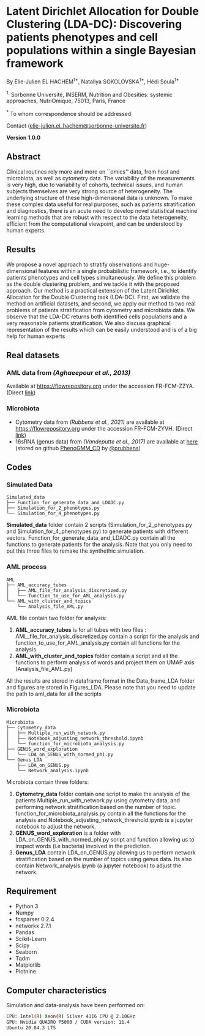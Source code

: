 # Latent Dirichlet Allocation for Double Clustering (LDA-DC): Discovering patients phenotypes and cell populations within a single Bayesian framework

By Elie-Julien EL HACHEM<sup>1*</sup>, Nataliya SOKOLOVSKA<sup>1*</sup>, Hédi Soula<sup>1*</sup>

<sup>1.</sup> Sorbonne Université, INSERM, Nutrition and Obesities: systemic approaches, NutriOmique, 75013, Paris, France

<sup>*</sup> To whom correspondence should be addressed

Contact (elie-julien.el_hachem@sorbonne-universite.fr)

**Version 1.0.0**

## Abstract


Clinical routines rely more and more on ``omics'' data, from host and microbiota, as well as cytometry data. The variability of the measurements is very high, due to variability of cohorts, technical issues, and human subjects themselves are very strong source of heterogeneity. The underlying structure of these high-dimensional data is unknown. To make these complex data useful for real purposes, such as patients stratification and diagnostics, there is an acute need to develop novel statistical machine learning methods that are robust with respect to the data heterogeneity, efficient from the computational viewpoint, and can be understood by human experts.

## Results

 We propose a novel approach to stratify observations and huge-dimensional features within a single probabilistic framework, i.e., to identify patients phenotypes and cell types simultaneously. We define this problem as the double clustering problem, and we tackle it with the proposed approach. Our method is a practical extension of the Latent Dirichlet Allocation for the Double Clustering task (LDA-DC). First, we validate the method on artificial datasets, and second, we apply our method to two real problems of patients stratification from cytometry and microbiota data. We observe that the LDA-DC returns both identified cells populations and a very reasonable patients stratification. We also discuss graphical representation of the results which can be easily understood and is of a big help for human experts


## Real datasets

### **AML data** from  *(Aghaeepour et al., 2013)* 
Available at https://flowrepository.org under the accession FR-FCM-ZZYA. (Direct [link](https://flowrepository.org/id/FR-FCM-ZZYA))	

### **Microbiota**
- Cytometry data from *(Rubbens et al., 2021)*  are available at https://flowrepository.org under the accession FR-FCM-ZYVH. (Direct [link](https://flowrepository.org/id/FR-FCM-ZYVH))
- 16sRNA (genus data) from *(Vandeputte et al., 2017)* are available at [here](https://github.com/prubbens/PhenoGMM_CD/blob/master/Genus_tables/GenusAbundance_DiseaseCohort_nature24460.txt) (stored on github [PhenoGMM_CD](https://github.com/prubbens/PhenoGMM_CD) by [@prubbens](https://github.com/prubbens))

## Codes

### Simulated Data 
```
Simulated_data
├── Function_for_generate_data_and_LDADC.py
├── Simulation_for_2_phenotypes.py
└── Simulation_for_4_phenotypes.py
```
**Simulated_data** folder contain 2 scripts (Simulation_for_2_phenotypes.py and Simulation_for_4_phenotypes.py) to generate patients with different vectors. Function_for_generate_data_and_LDADC.py contain all the functions to generate patients for the analysis.
Note that you only need to put this three files to remake the synthethic simulation. 

### AML process
```
AML
├── AML_accuracy_tubes
│   ├── AML_file_for_analysis_discretized.py
│   └── function_to_use_for_AML_analysis.py 
└── AML_with_cluster_and_topics
    └── Analysis_file_AML.py
```
AML file contain two folder for analysis: 
1. **AML_accuracy_tubes** is for all tubes with two files : AML_file_for_analysis_discretized.py contain a script for the analysis and  function_to_use_for_AML_analysis.py contain all functions for the analysis
2. **AML_with_cluster_and_topics** folder contain a script and all the functions to perform analysis of words and project them on UMAP axis (Analysis_file_AML.py) 

All the results are stored in dataframe format in the Data_frame_LDA folder and figures are stored in Figures_LDA.
Please note that you need to update the path to aml_data for all the scripts

### Microbiota
```
Microbiota
├── Cytometry_data
│   ├── Multiple_run_with_network.py
│   ├── Notebook_adjusting_network_threshold.ipynb
│   └── function_for_microbiota_analysis.py
├── GENUS_word_exploration
│   └── LDA_on_GENUS_with_normed_phi.py
└── Genus_LDA
    ├── LDA_on_GENUS.py
    └── Network_analysis.ipynb
```


Microbiota contain three folders:
1. **Cytometry_data** folder contain one script to make the analysis of the patients Multiple_run_with_network.py using cytometry data, and performing network stratification based on the number of topic. function_for_microbiota_analysis.py contain all the functions for the analysis and Notebook_adjusting_network_threshold.ipynb is a jupyter notebook to adjust the network.
2. **GENUS_word_exploration** is a folder with LDA_on_GENUS_with_normed_phi.py script and function allowing us to inspect words (i.e bacteria) involved in the prediction.
3. **Genus_LDA** contain LDA_on_GENUS.py allowing us to perform network stratification based on the number of topics using genus data. Its also contain Network_analysis.ipynb (a jupyter notebook) to adjust the network.

## Requirement

* Python 3
* Numpy
* fcsparser 0.2.4
* networkx 2.7.1
* Pandas
* Scikit-Learn
* Scipy
* Seaborn
* Tqdm
* Matplotlib
* Plotnine

## Computer characteristics

Simulation and data-analysis have been performed on:
``` Bash
CPU: Intel(R) Xeon(R) Silver 4116 CPU @ 2.10GHz 
GPU: Nvidia QUADRO P5000 / CUDA version: 11.4
Ubuntu 20.04.3 LTS
```





